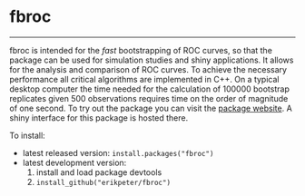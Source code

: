 <!-- README.md is generated from README.Rmd. Please edit that file -->
fbroc
=====

------------------------------------------------------------------------

fbroc is intended for the *fast* bootstrapping of ROC curves, so that the package can be used for simulation studies and shiny applications. It allows for the analysis and comparison of ROC curves. To achieve the necessary performance all critical algorithms are implemented in C++. On a typical desktop computer the time needed for the calculation of 100000 bootstrap replicates given 500 observations requires time on the order of magnitude of one second. To try out the package you can visit the [package website](http://www.epeter-stats.de/roc-curve-analysis-with-fbroc/). A shiny interface for this package is hosted there.

To install:

-   latest released version: `install.packages("fbroc")`
-   latest development version:
    1.  install and load package devtools
    2.  `install_github("erikpeter/fbroc")`

